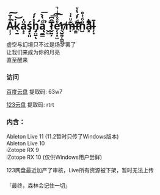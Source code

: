 # A̷̜̹͒̇̄͘͠k͉̱̇͝ä̟̙̍ś̡͓͈h̡̛̤̱̽̓́ͅą̼͇ͩ̔̀͞ ̮̺̉T̷̮͍̦̑͆͞͡e̛̦̘͓̫ͤͯ̾ͥ̚̕͟r̸̖̮͈̜͚ṃ̶͊ͧ̇͗iͩ̓́̔ͮ҉͇͡͝n̺̈ͦͭ̊a̛͓ͮ͊͋͒l̵̴̦͙̄

#### 
虚空与幻境只不过是场梦罢了  
让我们来成为你的月亮  
直至醒来  

### 访问

[百度云盘](https://pan.baidu.com/s/19wcQdOmEqeXWd3r50WVwiw?pwd=63w7)
提取码: 63w7

[123云盘](https://www.123pan.com/s/FZtA-r4Ic3)
提取码: rtrt


### 内含：  
Ableton Live 11  (11.2暂时只传了Windows版本)  
Ableton Live 10  
iZotope RX 9  
iZotope RX 10 (仅供Windows用户尝鲜)
  
123网盘最近加严了审核，Live所有资源被下架，暂时无法上传

#### 
「最终，森林会记住一切」